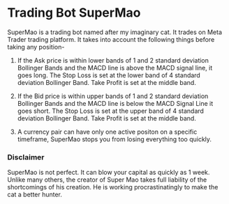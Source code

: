 # Trading Bot SuperMao

SuperMao is a trading bot named after my imaginary cat. It trades on Meta Trader trading platform. It takes into account
the following things before taking any position-

1. If the Ask price is within lower bands of 1 and 2 standard deviation Bollinger Bands and the MACD line is above the MACD signal line,
it goes long. The Stop Loss is set at the lower band of 4 standard deviation Bollinger Band. Take Profit is set at the
middle band.

2. If the Bid price is within upper bands of 1 and 2 standard deviation Bollinger Bands and the MACD line is below the MACD
Signal Line it goes short. The Stop Loss is set at the upper band of 4 standard deviation Bollinger Band. Take Profit is set 
at the middle band. 

3. A currency pair can have only one active positon on a specific timeframe, SuperMao stops you from losing everything too quickly.  

### Disclaimer

SuperMao is not perfect. It can blow your capital as quickly as 1 week. Unlike many others, the creator of Super Mao takes
full liability of the shortcomings of his creation. He is working procrastinatingly to make the cat a better hunter. 